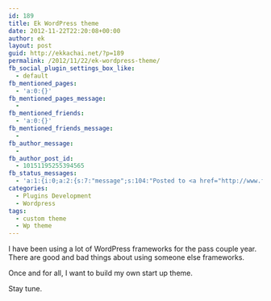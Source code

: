 ```yaml
---
id: 189
title: Ek WordPress theme
date: 2012-11-22T22:20:08+00:00
author: ek
layout: post
guid: http://ekkachai.net/?p=189
permalink: /2012/11/22/ek-wordpress-theme/
fb_social_plugin_settings_box_like:
  - default
fb_mentioned_pages:
  - 'a:0:{}'
fb_mentioned_pages_message:
  - 
fb_mentioned_friends:
  - 'a:0:{}'
fb_mentioned_friends_message:
  - 
fb_author_message:
  - 
fb_author_post_id:
  - 10151195255394565
fb_status_messages:
  - 'a:1:{i:0;a:2:{s:7:"message";s:104:"Posted to <a href="http://www.facebook.com/10151195255394565" target="_blank">your Facebook Timeline</a>";s:5:"error";s:0:"";}}'
categories:
  - Plugins Development
  - Wordpress
tags:
  - custom theme
  - Wp theme
---
```

I have been using a lot of WordPress frameworks for the pass couple year. There are good and bad things about using someone else frameworks.

Once and for all, I want to build my own start up theme.

Stay tune.